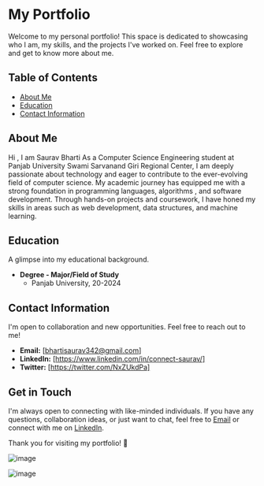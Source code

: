 # My Portfolio

Welcome to my personal portfolio! This space is dedicated to showcasing who I am, my skills, and the projects I've worked on. Feel free to explore and get to know more about me.

## Table of Contents

- [About Me](#about-me)
- [Education](#education)
- [Contact Information](#contact-information)

## About Me
Hi , I am Saurav Bharti 
As a Computer Science Engineering student at Panjab University Swami Sarvanand Giri Regional Center, I am deeply passionate about technology and eager to contribute to the ever-evolving field of computer science. My academic journey has equipped me with a strong foundation in programming languages, algorithms , and software development. Through hands-on projects and coursework, I have honed my skills in areas such as web development, data structures, and machine learning.


## Education 

A glimpse into my educational background.

- **Degree - Major/Field of Study**
  - Panjab University, 20-2024

## Contact Information

I'm open to collaboration and new opportunities. Feel free to reach out to me!

- **Email:** [bhartisaurav342@gmail.com]
- **LinkedIn:** [https://www.linkedin.com/in/connect-saurav/]
- **Twitter:** [https://twitter.com/NxZUkdPa]

## Get in Touch

I'm always open to connecting with like-minded individuals. If you have any questions, collaboration ideas, or just want to chat, feel free to [Email](bhartisaurav342@gmail.com) or connect with me on [LinkedIn](https://www.linkedin.com/in/connect-saurav/).

Thank you for visiting my portfolio! 🚀


![image](https://github.com/sau45/my_porfolio/assets/87286258/f8dd22d1-c2cf-4f9a-bbaa-bd335d5316c2)

![image](https://github.com/sau45/my_porfolio/assets/87286258/5cf5724a-cf0e-4e0b-a4c0-62908c6084fb)


